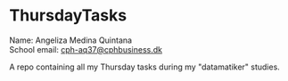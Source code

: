 # ThursdayTasks

Name: Angeliza Medina Quintana<br>
School email: cph-aq37@cphbusiness.dk

A repo containing all my Thursday tasks during my "datamatiker" studies.
